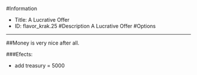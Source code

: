 #Information
 - Title: A Lucrative Offer
 - ID: flavor_krak.25
#Description
A Lucrative Offer
#Options

___
##Money is very nice after all.

###Efects:<ul><li>add treasury = 5000</li></ul>
